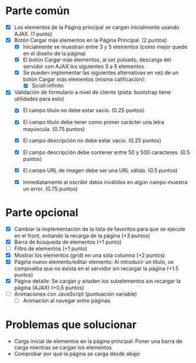 # Parte común 

- [X] Los elementos de la Página principal se cargan inicialmente usando AJAX. (1 punto)
- [X] Botón Cargar más elementos en la Página Principal. (2 puntos)
  - [X] Inicialmente se muestran entre 3 y 5 elementos (como mejor quede en el diseño de la página)
  - [X] El botón Cargar más elementos, al ser pulsado, descarga del servidor con AJAX los siguientes 3 a 5 elementos
  - [X] Se pueden implementar las siguientes alternativas en vez de un botón Cargar más elementos (misma calificación):
    - [X] Scroll infinito
- [X] Validación de formulario a nivel de cliente (pista: bootstrap tiene utilidades para esto)
  - [X] El campo título no debe estar vacío. (0.25 puntos)
  - [X] El campo título debe tener como primer carácter una letra mayúscula. (0.75 puntos)
  - [X] El campo descripción no debe estar vacío. (0.25 puntos)
  - [X] El campo descripción debe contener entre 50 y 500 caracteres. (0.5 puntos)
  - [X] El campo URL de imagen debe ser una URL válida. (0.5 puntos)
  - [X] Inmediatamente al escribir datos inválidos en algún campo muestra un error. (0.75 puntos)


# Parte opcional

- [X] Cambiar la implementación de la lista de favoritos para que se ejecute en el front, evitando la recarga de la página  (+3 puntos)
- [X] Barra de búsqueda de elementos (+1 punto)
- [ ] Filtro de elementos (+1 punto)
- [X] Mostrar los elementos (grid) en una sola columna (+2 puntos)
- [X] Página nuevo elemento/editar elemento: Al introducir un título, se comprueba que no exista en el servidor sin recargar la página (+1.5 puntos)
- [X] Página detalle: Se cargan y añaden los subelementos sin recargar la página (AJAX) (+0.5 puntos)
- [ ] Animaciones con JavaScript (puntuación variable)
  - [ ] Animacion al navegar entre páginas

# Problemas que solucionar

- Carga inicial de elementos en la página principal: Poner una barra de carga mientras se cargan los elementos
- Comprobar por qué la página se carga desde abajo